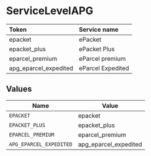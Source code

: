 # ServiceLevelAPG

|Token | Service name|
|:---|:---|
| epacket | ePacket|
| epacket_plus | ePacket Plus|
| eparcel_premium | eParcel premium|
| apg_eparcel_expedited | eParcel Expedited|



## Values

| Name                    | Value                   |
| ----------------------- | ----------------------- |
| `EPACKET`               | epacket                 |
| `EPACKET_PLUS`          | epacket_plus            |
| `EPARCEL_PREMIUM`       | eparcel_premium         |
| `APG_EPARCEL_EXPEDITED` | apg_eparcel_expedited   |
